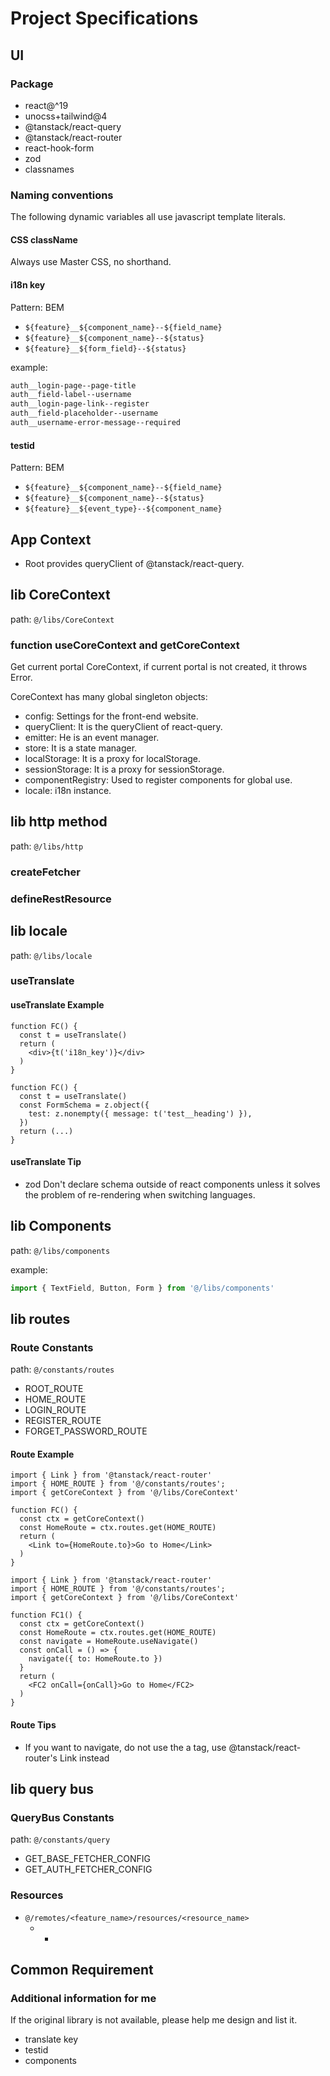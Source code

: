 # Project Specifications

## UI

### Package

- react@^19
- unocss+tailwind@4
- @tanstack/react-query
- @tanstack/react-router
- react-hook-form
- zod
- classnames

### Naming conventions

The following dynamic variables all use javascript template literals.

#### CSS className

Always use Master CSS, no shorthand.

#### i18n key

Pattern: BEM

- `${feature}__${component_name}--${field_name}`
- `${feature}__${component_name}--${status}`
- `${feature}__${form_field}--${status}`

example:

```txt
auth__login-page--page-title
auth__field-label--username
auth__login-page-link--register
auth__field-placeholder--username
auth__username-error-message--required
```

#### testid

Pattern: BEM

- `${feature}__${component_name}--${field_name}`
- `${feature}__${component_name}--${status}`
- `${feature}__${event_type}--${component_name}`

## App Context

- Root provides queryClient of @tanstack/react-query.

## lib CoreContext

path: `@/libs/CoreContext`

### function useCoreContext and getCoreContext

Get current portal CoreContext, if current portal is not created, it throws Error.

CoreContext has many global singleton objects:

- config: Settings for the front-end website.
- queryClient: It is the queryClient of react-query.
- emitter: He is an event manager.
- store: It is a state manager.
- localStorage: It is a proxy for localStorage.
- sessionStorage: It is a proxy for sessionStorage.
- componentRegistry: Used to register components for global use.
- locale: i18n instance.

## lib http method

path: `@/libs/http`

### createFetcher

### defineRestResource

## lib locale

path: `@/libs/locale`

### useTranslate

#### useTranslate Example

```tsx
function FC() {
  const t = useTranslate()
  return (
    <div>{t('i18n_key')}</div>
  )
}
```

```tsx
function FC() {
  const t = useTranslate()
  const FormSchema = z.object({
    test: z.nonempty({ message: t('test__heading') }),
  })
  return (...)
}
```

#### useTranslate Tip

- zod Don't declare schema outside of react components unless it solves the problem of re-rendering when switching languages.

## lib Components

path: `@/libs/components`

example:

```ts
import { TextField, Button, Form } from '@/libs/components'
```

## lib routes

### Route Constants

path: `@/constants/routes`

- ROOT_ROUTE
- HOME_ROUTE
- LOGIN_ROUTE
- REGISTER_ROUTE
- FORGET_PASSWORD_ROUTE

#### Route Example

```tsx
import { Link } from '@tanstack/react-router'
import { HOME_ROUTE } from '@/constants/routes';
import { getCoreContext } from '@/libs/CoreContext'

function FC() {
  const ctx = getCoreContext()
  const HomeRoute = ctx.routes.get(HOME_ROUTE)
  return (
    <Link to={HomeRoute.to}>Go to Home</Link>
  )
}
```

```tsx
import { Link } from '@tanstack/react-router'
import { HOME_ROUTE } from '@/constants/routes';
import { getCoreContext } from '@/libs/CoreContext'

function FC1() {
  const ctx = getCoreContext()
  const HomeRoute = ctx.routes.get(HOME_ROUTE)
  const navigate = HomeRoute.useNavigate()
  const onCall = () => {
    navigate({ to: HomeRoute.to })
  }
  return (
    <FC2 onCall={onCall}>Go to Home</FC2>
  )
}
```

#### Route Tips

- If you want to navigate, do not use the a tag, use @tanstack/react-router's Link instead

## lib query bus

### QueryBus Constants

path: `@/constants/query`

- GET_BASE_FETCHER_CONFIG
- GET_AUTH_FETCHER_CONFIG

### Resources

- `@/remotes/<feature_name>/resources/<resource_name>`
  - *

## Common Requirement

### Additional information for me

If the original library is not available, please help me design and list it.

- translate key
- testid
- components
